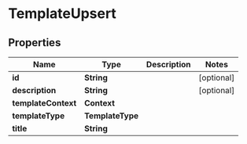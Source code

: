 

# TemplateUpsert


## Properties

| Name | Type | Description | Notes |
|------------ | ------------- | ------------- | -------------|
|**id** | **String** |  |  [optional] |
|**description** | **String** |  |  [optional] |
|**templateContext** | **Context** |  |  |
|**templateType** | **TemplateType** |  |  |
|**title** | **String** |  |  |



